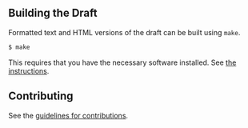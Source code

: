 
## Building the Draft

Formatted text and HTML versions of the draft can be built using `make`.

```sh
$ make
```

This requires that you have the necessary software installed.  See
[the instructions](https://github.com/martinthomson/i-d-template/blob/master/doc/SETUP.md).


## Contributing

See the
[guidelines for contributions](https://github.com/git@git-crysp.uwaterloo.ca:ietf-fingerprinting/draft-wood-privsec-wfattacks.xml/blob/master/CONTRIBUTING.md).
